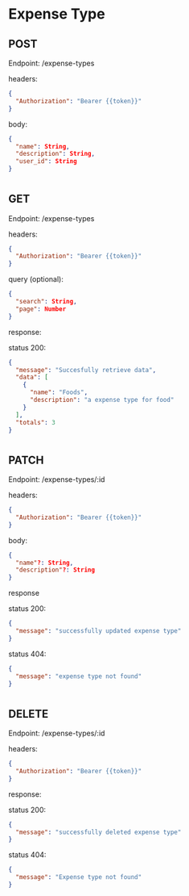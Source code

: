 # Expense Type

## POST
Endpoint: /expense-types

headers:
```json
{
  "Authorization": "Bearer {{token}}"
}
```

body:
```json
{
  "name": String,
  "description": String,
  "user_id": String
}
```
#

## GET
Endpoint: /expense-types

headers:
```json
{
  "Authorization": "Bearer {{token}}"
}
```

query (optional):
```json
{
  "search": String,
  "page": Number
}
```

response:

status 200:
```json
{
  "message": "Succesfully retrieve data",
  "data": [
    {
      "name": "Foods",
      "description": "a expense type for food" 
    }
  ],
  "totals": 3
}
```
#

## PATCH
Endpoint: /expense-types/:id

headers:
```json
{
  "Authorization": "Bearer {{token}}"
}
```

body:
```json
{
  "name"?: String,
  "description"?: String
}
```

response

status 200:
```json
{
  "message": "successfully updated expense type"
}
```

status 404:
```json
{
  "message": "expense type not found"
}
```

#

## DELETE
Endpoint: /expense-types/:id

headers:
```json
{
  "Authorization": "Bearer {{token}}"
}
```

response:

status 200:
```json
{
  "message": "successfully deleted expense type"
}
```

status 404:
```json
{
  "message": "Expense type not found"
}
```




